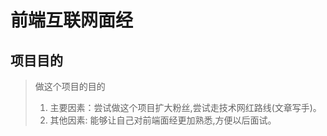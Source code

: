 # 前端互联网面经

## 项目目的

> 做这个项目的目的
>
> 1. 主要因素：尝试做这个项目扩大粉丝,尝试走技术网红路线(文章写手)。
> 2. 其他因素: 能够让自己对前端面经更加熟悉,方便以后面试。
